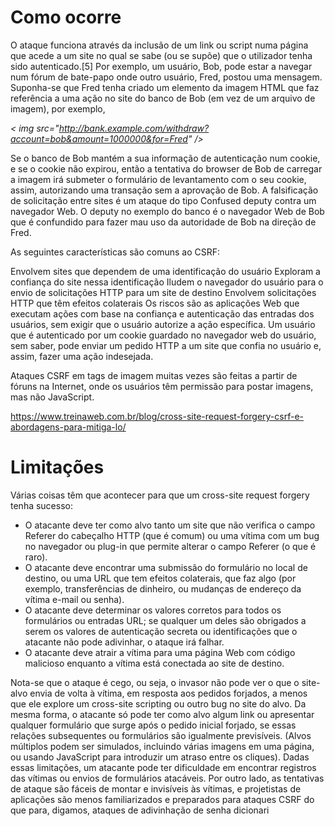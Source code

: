 # Como ocorre
O ataque funciona através da inclusão de um link ou script numa página que acede a um site no qual se sabe (ou se supõe) que o utilizador tenha sido autenticado.[5] Por exemplo, um usuário, Bob, pode estar a navegar num fórum de bate-papo onde outro usuário, Fred, postou uma mensagem. Suponha-se que Fred tenha criado um elemento da imagem HTML que faz referência a uma ação no site do banco de Bob (em vez de um arquivo de imagem), por exemplo,

<i> < img src="http://bank.example.com/withdraw?account=bob&amount=1000000&for=Fred" /> </i>

Se o banco de Bob mantém a sua informação de autenticação num cookie, e se o cookie não expirou, então a tentativa do browser de Bob de carregar a imagem irá submeter o formulário de levantamento com o seu cookie, assim, autorizando uma transação sem a aprovação de Bob. A falsificação de solicitação entre sites é um ataque do tipo Confused deputy contra um navegador Web. O deputy no exemplo do banco é o navegador Web de Bob que é confundido para fazer mau uso da autoridade de Bob na direção de Fred.

As seguintes características são comuns ao CSRF:

Envolvem sites que dependem de uma identificação do usuário
Exploram a confiança do site nessa identificação
Iludem o navegador do usuário para o envio de solicitações HTTP para um site de destino
Envolvem solicitações HTTP que têm efeitos colaterais
Os riscos são as aplicações Web que executam ações com base na confiança e autenticação das entradas dos usuários, sem exigir que o usuário autorize a ação específica. Um usuário que é autenticado por um cookie guardado no navegador web do usuário, sem saber, pode enviar um pedido HTTP a um site que confia no usuário e, assim, fazer uma ação indesejada.

Ataques CSRF em tags de imagem muitas vezes são feitas a partir de fóruns na Internet, onde os usuários têm permissão para postar imagens, mas não JavaScript.


https://www.treinaweb.com.br/blog/cross-site-request-forgery-csrf-e-abordagens-para-mitiga-lo/

# Limitações
Várias coisas têm que acontecer para que um cross-site request forgery tenha sucesso:

<ul>
  <li> O atacante deve ter como alvo tanto um site que não verifica o campo Referer do cabeçalho HTTP (que é comum) ou uma vítima com um bug no navegador ou plug-in que permite alterar o campo Referer (o que é raro).</li>
  <li>O atacante deve encontrar uma submissão do formulário no local de destino, ou uma URL que tem efeitos colaterais, que faz algo (por exemplo, transferências de dinheiro, ou mudanças de endereço da vítima e-mail ou senha).</li>
  <li>O atacante deve determinar os valores corretos para todos os formulários ou entradas URL; se qualquer um deles são obrigados a serem os valores de autenticação secreta ou identificações que o atacante não pode adivinhar, o ataque irá falhar.</li>
  <li>O atacante deve atrair a vítima para uma página Web com código malicioso enquanto a vítima está conectada ao site de destino.</li>
</ul>
Nota-se que o ataque é cego, ou seja, o invasor não pode ver o que o site-alvo envia de volta à vítima, em resposta aos pedidos forjados, a menos que ele explore um cross-site scripting ou outro bug no site do alvo. Da mesma forma, o atacante só pode ter como alvo algum link ou apresentar qualquer formulário que surge após o pedido inicial forjado, se essas relações subsequentes ou formulários são igualmente previsíveis. (Alvos múltiplos podem ser simulados, incluindo várias imagens em uma página, ou usando JavaScript para introduzir um atraso entre os cliques). Dadas essas limitações, um atacante pode ter dificuldade em encontrar registros das vítimas ou envios de formulários atacáveis. Por outro lado, as tentativas de ataque são fáceis de montar e invisíveis às vítimas, e projetistas de aplicações são menos familiarizados e preparados para ataques CSRF do que para, digamos, ataques de adivinhação de senha dicionari
